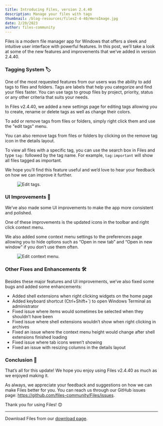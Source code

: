 ```yaml
---
title: Introducing Files, version 2.4.40
description: Manage your files with tags
thumbnail: /blog-resources/files2-4-40/HeroImage.jpg
date: 2/20/2023
author: files-community
---
```


Files is a modern file manager app for Windows that offers a sleek and intuitive user interface with powerful features. In this post, we’ll take a look at some of the new features and improvements that we’ve added in version 2.4.40.

### Tagging System 🏷️
One of the most requested features from our users was the ability to add tags to files and folders. Tags are labels that help you categorize and find your files faster. You can use tags to group files by project, priority, status or any other criteria that suits your needs.

In Files v2.4.40, we added a new settings page for editing tags allowing you to create, rename or delete tags as well as change their colors.

To add or remove tags from files or folders, simply right click them and use the "edit tags" menu.

You can also remove tags from files or folders by clicking on the remove tag icon in the details layout.

To view all files with a specific tag, you can use the search box in Files and type `tag:` followed by the tag name. For example, `tag:important` will show all files tagged as important.

We hope you’ll find this feature useful and we’d love to hear your feedback on how we can improve it further.
<figure>
    <img src="/blog-resources/files2-4-40/EditTags.png" alt="Edit tags." />
</figure>

### UI Improvements 🎨
We’ve also made some UI improvements to make the app more consistent and polished.

One of these improvements is the updated icons in the toolbar and right click context menu. 

We also added some context menu settings to the preferences page allowing you to hide options such as “Open in new tab” and “Open in new window” if you don’t use them often.
<figure>
    <img src="/blog-resources/files2-4-40/EditContextMenu.png" alt="Edit context menu." />
</figure>

### Other Fixes and Enhancements 🛠️
Besides these major features and UI improvements, we’ve also fixed some bugs and added some enhancements:

- Added shell extensions when right clicking widgets on the home page
- Added keyboard shortcut (Ctrl+Shift+`) to open Windows Terminal as administrator
- Fixed issue where items would sometimes be selected when they shouldn’t have been
- Fixed issue where shell extensions wouldn’t show when right clicking in archives
- Fixed an issue where the context menu height would change after shell extensions finished loading
- Fixed issue where tab icons weren’t showing
- Fixed an issue with resizing columns in the details layout

### Conclusion 🙌
That’s all for this update! We hope you enjoy using Files v2.4.40 as much as we enjoyed making it.

As always, we appreciate your feedback and suggestions on how we can make Files better for you. You can reach us through our GitHub issues page: https://github.com/files-community/Files/issues.

Thank you for using Files! 😊


---
Download Files from our [download page](/download/).
